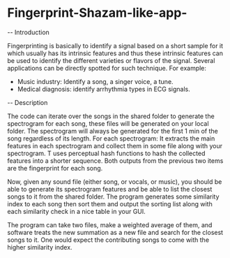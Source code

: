 # Fingerprint-Shazam-like-app-

-- Introduction

Fingerprinting is basically to identify a signal based on a short sample for it which usually has its intrinsic features and thus these intrinsic features can be used to identify the different varieties or flavors of the signal. Several applications can be directly spotted for such technique. For example:
- Music industry: Identify a song, a singer voice, a tune.
- Medical diagnosis: identify arrhythmia types in ECG signals.

-- Description

The code can iterate over the songs in the shared folder to generate the spectrogram for each song, these files will be generated on your local folder.
The spectrogram will always be generated for the first 1 min of the song regardless of its length.
For each spectrogram:
It extracts the main features in each spectrogram and collect them in some file along with your spectrogram.
T uses  perceptual hash functions to hash the collected features into a shorter sequence. Both outputs from the previous two items are the fingerprint for each song.
 
Now, given any sound file (either song, or vocals, or music), you should be able to generate its spectrogram features and be able to list the closest songs to it from the shared folder. The program generates some similarity index to each song then sort them and output the sorting list along with each similarity check in a nice table in your GUI.
 
The program can take two files, make a weighted average of them, and software treats the new summation as a new file and search for the closest songs to it. One would expect the contributing songs to come with the higher similarity index.
